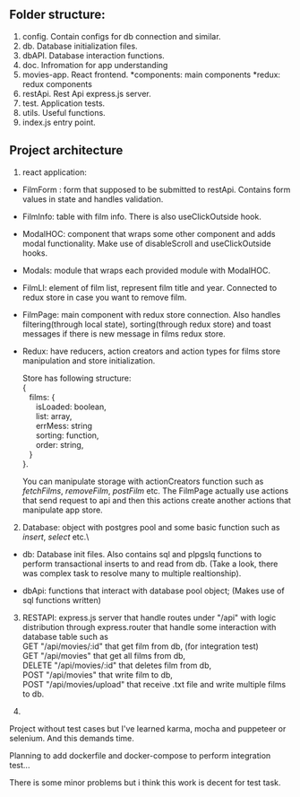## Folder structure:

1. config. Contain configs for db connection and similar.
2. db. Database initialization files.
3. dbAPI. Database interaction functions.
4. doc. Infromation for app understanding
5. movies-app. React frontend.
   *components: main components
   *redux: redux components
6. restApi. Rest Api express.js server.
7. test. Application tests.
8. utils. Useful functions.
9. index.js entry point.

## Project architecture

1. react application:

- FilmForm : form that supposed to be submitted to restApi. Contains form values in state and handles validation.
- FilmInfo: table with film info. There is also useClickOutside hook.

- ModalHOC: component that wraps some other component and adds modal functionality. Make use of disableScroll and useClickOutside hooks.

- Modals: module that wraps each provided module with ModalHOC.

- FilmLI: element of film list, represent film title and year. Connected to redux store in case you want to remove film.
- FilmPage: main component with redux store connection. Also handles filtering(through local state), sorting(through redux store) and toast messages if there is new message in films redux store.
- Redux: have reducers, action creators and action types for films store manipulation and store initialization.

  Store has following structure:\
  {\
   &nbsp; &nbsp;films: {\
   &nbsp; &nbsp;&nbsp; &nbsp;isLoaded: boolean,\
   &nbsp; &nbsp;&nbsp; &nbsp;list: array,\
   &nbsp; &nbsp;&nbsp; &nbsp;errMess: string\
  &nbsp; &nbsp;&nbsp; &nbsp;sorting: function,\
   &nbsp; &nbsp;&nbsp; &nbsp;order: string,\
   &nbsp; &nbsp;}\
   }.

  You can manipulate storage with actionCreators function such as _fetchFilms_,
  _removeFilm_, _postFilm_ etc. The FilmPage actually use actions that send request to api and then this actions create another actions that manipulate app store.

2. Database: object with postgres pool and some basic function such as _insert_, _select_ etc.\

- db: Database init files. Also contains sql and plpgslq functions to perform transactional inserts to and read from db. (Take a look, there was complex task to resolve many to multiple realtionship).

- dbApi: functions that interact with database pool object; (Makes use of sql functions written)

3. RESTAPI: express.js server that handle routes under "/api" with logic distribution through express.router that handle some interaction with database table such as \
   GET "/api/movies/:id" that get film from db, (for integration test)\
   GET "/api/movies" that get all films from db,\
   DELETE "/api/movies/:id" that deletes film from db,\
   POST "/api/movies" that write film to db,\
   POST "/api/movies/upload" that receive .txt file and write multiple films to db.

4.

Project without test cases but I've learned karma, mocha and puppeteer or selenium. And this demands time.

Planning to add dockerfile and docker-compose to perform integration test...

There is some minor problems but i think this work is decent for test task.
